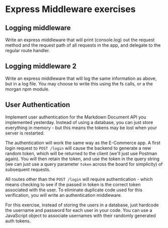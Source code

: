 # Express Middleware exercises

## Logging middleware

Write an express middleware that will print (console.log) out the request method and the request path of all requests in the app, and delegate to the regular route handler.


## Logging middleware 2

Write an express middleware that will log the same information as above, but in a log file. You may choose to write this using the fs calls, or a the morgan npm module.


## User Authentication

Implement user authentication for the Markdown Document API you implemented yesterday. Instead of using a database, you can just store everything in memory - but this means the tokens may be lost when your server is restarted.

The authentication will work the same way as the E-Commerce app. A first login request to `POST /login` will cause the backend to generate a new random token, which will be returned to the client (we'll just use Postman again). You will then retain the token, and use the token in the query string (we can just use a query parameter `token` across the board for simplicity) of subsequent requests.

All routes other than the `POST /login` will require authentication - which means checking to see if the passed in token is the correct token associated with the user. To eliminate duplicate code used for this verification, you will write an authentication middleware.

For this exercise, instead of storing the users in a database, just hardcode the username and password for each user in your code. You can use a JavaScript object to associate usernames with their randomly generated auth tokens.
